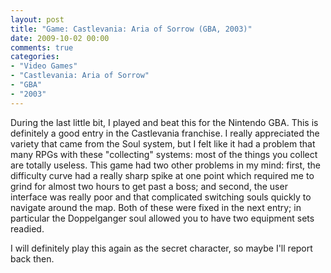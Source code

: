 ```yaml
---
layout: post
title: "Game: Castlevania: Aria of Sorrow (GBA, 2003)"
date: 2009-10-02 00:00
comments: true
categories:
- "Video Games"
- "Castlevania: Aria of Sorrow"
- "GBA"
- "2003"
---
```



During the last little bit, I played and beat this for the
Nintendo GBA. This is definitely a good entry in the Castlevania
franchise. I really appreciated the variety that came from the
Soul system, but I felt like it had a problem that many RPGs with
these "collecting" systems: most of the things you collect are
totally useless. This game had two other problems in my mind:
first, the difficulty curve had a really sharp spike at one point
which required me to grind for almost two hours to get past a
boss; and second, the user interface was really poor and that
complicated switching souls quickly to navigate around the
map. Both of these were fixed in the next entry; in particular the
Doppelganger soul allowed you to have two equipment sets
readied.</p>

I will definitely play this again as the secret character, so
maybe I'll report back then.
